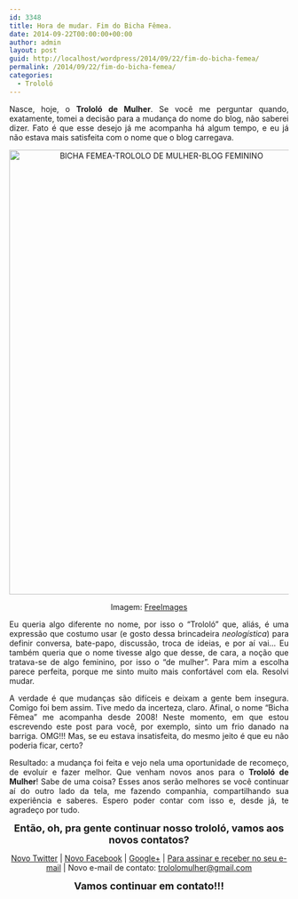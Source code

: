 ```yaml
---
id: 3348
title: Hora de mudar. Fim do Bicha Fêmea.
date: 2014-09-22T00:00:00+00:00
author: admin
layout: post
guid: http://localhost/wordpress/2014/09/22/fim-do-bicha-femea/
permalink: /2014/09/22/fim-do-bicha-femea/
categories:
  - Trololó
---
```

<p align="justify">
  Nasce, hoje, o <strong>Trololó de Mulher</strong>. Se você me perguntar quando, exatamente, tomei a decisão para a mudança do nome do blog, não saberei dizer. Fato é que esse desejo já me acompanha há algum tempo, e eu já não estava mais satisfeita com o nome que o blog carregava.
</p>

<p align="center">
  <a href="http://www.trololodemulher.com.br/blog/wp-content/uploads/2014/09/BICHA-FEMEA-TROLOLO-DE-MULHER-BLOG-FEMININO.jpg"><img class="alignnone size-full wp-image-10431" src="http://www.trololodemulher.com.br/blog/wp-content/uploads/2014/09/BICHA-FEMEA-TROLOLO-DE-MULHER-BLOG-FEMININO.jpg" alt="BICHA FEMEA-TROLOLO DE MULHER-BLOG FEMININO" width="533" height="800" /></a>
</p>

<p align="center">
  Imagem: <a href="http://www.freeimages.com/" target="_blank">FreeImages</a>
</p>

<p align="justify">
  Eu queria algo diferente no nome, por isso o “Trololó” que, aliás, é uma expressão que costumo usar (e gosto dessa brincadeira <em>neologística</em>) para definir conversa, bate-papo, discussão, troca de ideias, e por aí vai… Eu também queria que o nome tivesse algo que desse, de cara, a noção que tratava-se de algo feminino, por isso o “de mulher”. Para mim a escolha parece perfeita, porque me sinto muito mais confortável com ela. Resolvi mudar.
</p>

<p align="justify">
  A verdade é que mudanças são difíceis e deixam a gente bem insegura. Comigo foi bem assim. Tive medo da incerteza, claro. Afinal, o nome “Bicha Fêmea” me acompanha desde 2008! Neste momento, em que estou escrevendo este post para você, por exemplo, sinto um frio danado na barriga. OMG!!! Mas, se eu estava insatisfeita, do mesmo jeito é que eu não poderia ficar, certo?
</p>

<p align="justify">
  Resultado: a mudança foi feita e vejo nela uma oportunidade de recomeço, de evoluir e fazer melhor. Que venham novos anos para o <strong>Trololó de Mulher</strong>! Sabe de uma coisa? Esses anos serão melhores se você continuar aí do outro lado da tela, me fazendo companhia, compartilhando sua experiência e saberes. Espero poder contar com isso e, desde já, te agradeço por tudo.
</p>

<p align="center">
  <strong><span style="font-size: large;">Então, oh, pra gente continuar nosso trololó, vamos aos novos contatos?</span></strong>
</p>

<p style="text-align: center;" align="justify">
  <a href="https://twitter.com/TrololodeMulher" target="_blank">Novo Twitter</a> | <a href="https://www.facebook.com/TrololoMulher" target="_blank">Novo Facebook</a> | <a href="https://plus.google.com/+LidianeVasconcelosTMDC/posts" target="_blank">Google+</a> | <a href="http://feedburner.google.com/fb/a/mailverify?uri=blogbichafemea&loc=pt_BR" target="_blank">Para assinar e receber no seu e-mail</a> | Novo e-mail de contato: <a href="mailto:trololomulher@gmail.com">trololomulher@gmail.com</a>
</p>

<p align="center">
  <strong><span style="font-size: large;">Vamos continuar em contato!!!</span></strong>
</p>